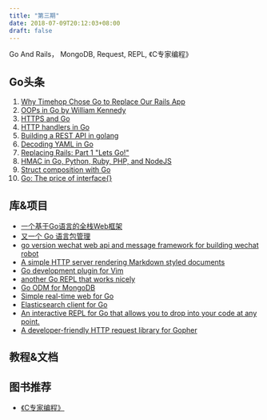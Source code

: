 ```yaml
---
title: "第三期"
date: 2018-07-09T20:12:03+08:00
draft: false
---
```



Go And Rails， MongoDB, Request, REPL, 《C专家编程》
<!--more-->

## Go头条
1. [Why Timehop Chose Go to Replace Our Rails App](https://medium.com/timehop/why-timehop-chose-go-to-replace-our-rails-app-2855ea1912d)
2. [OOPs in Go by William Kennedy](https://www.youtube.com/watch?v=gRpUfjTwSOo)
3. [HTTPS and Go](https://www.kaihag.com/https-and-go)
4. [HTTP handlers in Go](https://blog.neillyons.io/http-handlers-in-go/)
5. [Building a REST API in golang](https://nilpath.se/building-a-rest-api-in-golang/)
6. [Decoding YAML in Go](https://mlafeldt.github.io/blog/decoding-yaml-in-go/)
7. [Replacing Rails: Part 1 "Lets Go!"](https://www.madebymany.com/stories/replacing-rails-part-1-lets-go)
8. [HMAC in Go, Python, Ruby, PHP, and NodeJS](https://blog.turret.io/hmac-in-go-python-ruby-php-and-nodejs)
9. [Struct composition with Go](https://dave.cheney.net/2015/05/22/struct-composition-with-go)
10. [Go: The price of interface{}](https://www.darkcoding.net/software/go-the-price-of-interface/)

## 库&项目
- [一个基于Go语言的全栈Web框架](https://github.com/silsuer/bingo)
- [又一个 Go 语言包管理](https://gopm.io/)
- [go version wechat web api and message framework for building wechat robot](https://github.com/songtianyi/wechat-go)
- [A simple HTTP server rendering Markdown styled documents](https://github.com/lithammer/go-wiki)
- [Go development plugin for Vim ](https://github.com/fatih/vim-go)
- [another Go REPL that works nicely](https://github.com/motemen/gore)
- [Go ODM for MongoDB](https://github.com/go-bongo/bongo)
- [Simple real-time web for Go](https://github.com/simon-whitehead/relayR)
- [Elasticsearch client for Go](https://github.com/olivere/elastic/)
- [An interactive REPL for Go that allows you to drop into your code at any point.
](https://github.com/d4l3k/go-pry)
- [A developer-friendly HTTP request library for Gopher](https://github.com/mozillazg/request)


## 教程&文档



## 图书推荐
- [《C专家编程》](http://www.duokan.com/book/151609)
